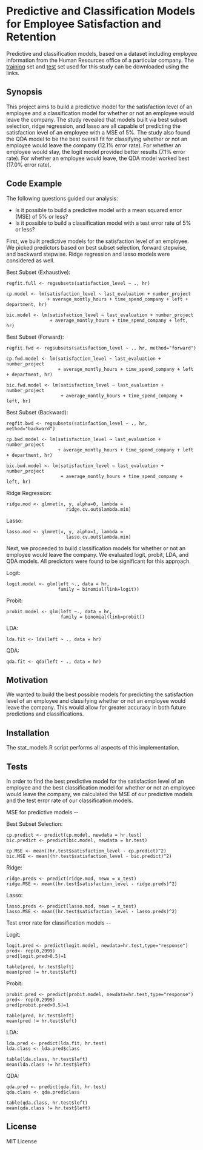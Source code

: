 # Predictive and Classification Models for Employee Satisfaction and Retention

Predictive and classification models, based on a dataset including employee information from the Human Resources office of a particular company. The [training](https://raw.githubusercontent.com/luisra/stat-models/master/HR_train.csv) set and [test](https://raw.githubusercontent.com/luisra/stat-models/master/HR_test.csv) set used for this study can be downloaded using the links.

## Synopsis

This project aims to build a predictive model for the satisfaction level of an employee and a classification model for whether or not an employee would leave the company. The study revealed that models built via best subset selection, ridge regression, and lasso are all capable of predicting the satisfaction level of an employee with a MSE of 5%. The study also found the QDA model to be the best overall fit for classifying whether or not an employee would leave the company (12.1% error rate). For whether an employee would stay, the logit model provided better results (7.1% error rate). For whether an employee would leave, the QDA model worked best (17.0% error rate).

## Code Example

The following questions guided our analysis:
* Is it possible to build a predictive model with a mean squared error (MSE) of 5% or less?
* Is it possible to build a classification model with a test error rate of 5% or less?

First, we built predictive models for the satisfaction level of an employee. We picked predictors based on best subset selection, forward stepwise, and backward stepwise. Ridge regression and lasso models were considered as well.

Best Subset (Exhaustive): 
```
regfit.full <- regsubsets(satisfaction_level ~ ., hr)

cp.model <- lm(satisfaction_level ~ last_evaluation + number_project
               + average_montly_hours + time_spend_company + left + department, hr)

bic.model <- lm(satisfaction_level ~ last_evaluation + number_project
                + average_montly_hours + time_spend_company + left, hr)
```

Best Subset (Forward):
```
regfit.fwd <- regsubsets(satisfaction_level ~ ., hr, method="forward")

cp.fwd.model <- lm(satisfaction_level ~ last_evaluation + number_project
                   + average_montly_hours + time_spend_company + left + department, hr)

bic.fwd.model <- lm(satisfaction_level ~ last_evaluation + number_project
                    + average_montly_hours + time_spend_company + left, hr)
```

Best Subset (Backward): 
```
regfit.bwd <- regsubsets(satisfaction_level ~ ., hr, method="backward")

cp.bwd.model <- lm(satisfaction_level ~ last_evaluation + number_project
                   + average_montly_hours + time_spend_company + left + department, hr)

bic.bwd.model <- lm(satisfaction_level ~ last_evaluation + number_project
                    + average_montly_hours + time_spend_company + left, hr)
```

Ridge Regression:
```
ridge.mod <- glmnet(x, y, alpha=0, lambda =
                      ridge.cv.out$lambda.min)
```

Lasso:
```
lasso.mod <- glmnet(x, y, alpha=1, lambda =
                      lasso.cv.out$lambda.min)
```

Next, we proceeded to build classification models for whether or not an employee would leave the company. We evaluated logit, probit, LDA, and QDA models. All predictors were found to be significant for this approach.

Logit:
```
logit.model <- glm(left ~., data = hr, 
                   family = binomial(link=logit))
```

Probit:
```
probit.model <- glm(left ~., data = hr, 
                    family = binomial(link=probit))
```

LDA:
```
lda.fit <- lda(left ~ ., data = hr) 
```

QDA:
```
qda.fit <- qda(left ~ ., data = hr) 
```

## Motivation

We wanted to build the best possible models for predicting the satisfaction level of an employee and classifying whether or not an employee would leave the company. This would allow for greater accuracy in both future predictions and classifications.

## Installation

The stat_models.R script performs all aspects of this implementation.

## Tests

In order to find the best predictive model for the satisfaction level of an employee and the best classification model for whether or not an employee would leave the company, we calculated the MSE of our predictive models and the test error rate of our classification models.

MSE for predictive models --

Best Subset Selection:
```
cp.predict <- predict(cp.model, newdata = hr.test) 
bic.predict <- predict(bic.model, newdata = hr.test)

cp.MSE <- mean((hr.test$satisfaction_level - cp.predict)^2) 
bic.MSE <- mean((hr.test$satisfaction_level - bic.predict)^2)
```

Ridge:
```
ridge.preds <- predict(ridge.mod, newx = x_test)
ridge.MSE <- mean((hr.test$satisfaction_level - ridge.preds)^2)
```

Lasso:
```
lasso.preds <- predict(lasso.mod, newx = x_test)
lasso.MSE <- mean((hr.test$satisfaction_level - lasso.preds)^2)
```

Test error rate for classification models --

Logit:
```
logit.pred <- predict(logit.model, newdata=hr.test,type="response")
pred<- rep(0,2999) 
pred[logit.pred>0.5]=1

table(pred, hr.test$left)
mean(pred != hr.test$left)
```

Probit:
```
probit.pred <- predict(probit.model, newdata=hr.test,type="response")
pred<- rep(0,2999) 
pred[probit.pred>0.5]=1

table(pred, hr.test$left)
mean(pred != hr.test$left)
```

LDA:
```
lda.pred <- predict(lda.fit, hr.test)
lda.class <- lda.pred$class

table(lda.class, hr.test$left)
mean(lda.class != hr.test$left)
```

QDA:
```
qda.pred <- predict(qda.fit, hr.test)
qda.class <- qda.pred$class

table(qda.class, hr.test$left)
mean(qda.class != hr.test$left)
```

## License

MIT License
